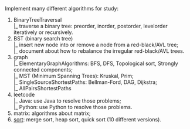 Implement many different algorithms for study:

1. BinaryTreeTraversal<br>
   |_ traverse a binary tree: preorder, inorder, postorder, levelorder iteratively or recursively.<br>
2. BST (binary search tree)<br>
   |_ insert new node into or remove a node from a red-black/AVL tree;<br>
   |_ document about how to rebalance the irregular red-black/AVL trees.<br>
3. graph<br>
   |_ ElementaryGraphAlgorithms: BFS, DFS, Topological sort, Strongly connected components;<br>
   |_ MST (Minimum Spanning Trees):  Kruskal, Prim;<br>
   |_ SingleSourceShortestPaths: Bellman-Ford, DAG, Dijkstra;<br>
   |_ AllPairsShortestPaths<br>
4. leetcode<br>
   |_ Java: use Java to resolve those problems;<br>
   |_ Python: use Python to resolve those problems.<br>
5. matrix: algorithms about matrix;<br>
6. <a href="https://github.com/cyril-gao/wheel/tree/master/Algorithms/sort">sort</a>: merge sort, heap sort, quick sort (10 different versions).
